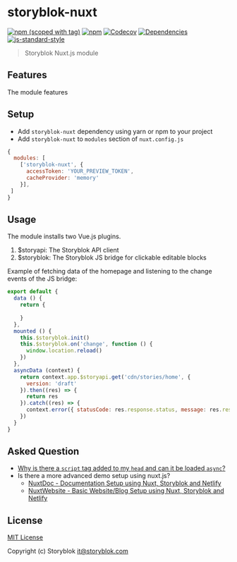 # storyblok-nuxt
[![npm (scoped with tag)](https://img.shields.io/npm/v/storyblok-nuxt/latest.svg?style=flat-square)](https://npmjs.com/package/storyblok-nuxt)
[![npm](https://img.shields.io/npm/dt/storyblok-nuxt.svg?style=flat-square)](https://npmjs.com/package/storyblok-nuxt)
[![Codecov](https://img.shields.io/codecov/c/github/storyblok/storyblok-nuxt.svg?style=flat-square)](https://codecov.io/gh/storyblok/storyblok-nuxt)
[![Dependencies](https://david-dm.org/storyblok/storyblok-nuxt/status.svg?style=flat-square)](https://david-dm.org/storyblok/storyblok-nuxt)
[![js-standard-style](https://img.shields.io/badge/code_style-standard-brightgreen.svg?style=flat-square)](http://standardjs.com)

> Storyblok Nuxt.js module

## Features

The module features

## Setup
- Add `storyblok-nuxt` dependency using yarn or npm to your project
- Add `storyblok-nuxt` to `modules` section of `nuxt.config.js`

```js
{
  modules: [
    ['storyblok-nuxt', {
      accessToken: 'YOUR_PREVIEW_TOKEN',
      cacheProvider: 'memory'
    }],
 ]
}
```

## Usage

The module installs two Vue.js plugins.

1. $storyapi: The Storyblok API client 
2. $storyblok: The Storyblok JS bridge for clickable editable blocks

Example of fetching data of the homepage and listening to the change events of the JS bridge:

```js
export default {
  data () {
    return {
      
    }
  },
  mounted () {
    this.$storyblok.init()
    this.$storyblok.on('change', function () {
      window.location.reload()
    })
  },
  asyncData (context) {
    return context.app.$storyapi.get('cdn/stories/home', {
      version: 'draft'
    }).then((res) => {
      return res
    }).catch((res) => {
      context.error({ statusCode: res.response.status, message: res.response.data })
    })
  }
}
```

## Asked Question

- [Why is there a `script` tag added to my `head` and can it be loaded `async`?](https://github.com/storyblok/storyblok-nuxt/issues/1)
- Is there a more advanced demo setup using nuxt.js?
  - [NuxtDoc - Documentation Setup using Nuxt, Storyblok and Netlify](https://github.com/storyblok/nuxtdoc)
  - [NuxtWebsite - Basic Website/Blog Setup using Nuxt, Storyblok and Netlify](https://github.com/storyblok/nuxtwebsite)

## License

[MIT License](./LICENSE)

Copyright (c) Storyblok <it@storyblok.com>
